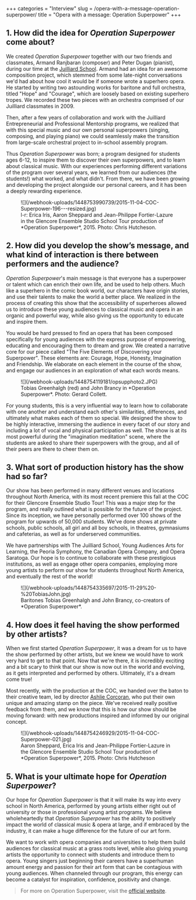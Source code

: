 +++
categories = "Interview"
slug = /opera-with-a-message-operation-superpower/
title = "Opera with a message: Operation Superpower"
+++

## 1. How did the idea for *Operation Superpower* come about?

We created *Operation Superpower* together with our two friends and classmates, Armand Ranjbaran (composer) and Peter Dugan (pianist), during our time at the [Juilliard School](/scene/companies/the-juilliard-school/). Armand had an idea for an awesome composition project, which stemmed from some late-night conversations we'd had about how cool it would be if someone wrote a superhero opera. He started by writing two astounding works for baritone and full orchestra, titled "Hope" and "Courage", which are loosely based on existing superhero tropes. We recorded these two pieces with an orchestra comprised of our Juilliard classmates in 2009. 

Then, after a few years of collaboration and work with the Juilliard Entrepreneurial and Professional Mentorship programs, we realized that with this special music and our own personal superpowers (singing, composing, and playing piano) we could seamlessly make the transition from large-scale orchestral project to in-school assembly program. 

Thus *Operation Superpower* was born; a program designed for students ages 6-12, to inspire them to discover their own superpowers, and to learn about classical music. With our experiences performing different variations of the program over several years, we learned from our audiences (the students!) what worked, and what didn't. From there, we have been growing and developing the project alongside our personal careers, and it has been a deeply rewarding experience. 

<figure data-type="image">
![](/webhook-uploads/1448753990739/2015-11-04-COC-Superpower-196---resized.jpg)
<figcaption>l-r: Erica Iris, Aaron Sheppard and Jean-Philippe Fortier-Lazure in the Glencore Ensemble Studio School Tour production of *Operation Superpower*, 2015. Photo: Chris Hutcheson.</figcaption>
</figure>

## 2. How did you develop the show’s message, and what kind of interaction is there between performers and the audience?

*Operation Superpower*'s main message is that everyone has a superpower or talent which can enrich their own life, and be used to help others. Much like a superhero in the comic book world, our characters have origin stories, and use their talents to make the world a better place. We realized in the process of creating this show that the accessibility of superheroes allowed us to introduce these young audiences to classical music and opera in an organic and powerful way, while also giving us the opportunity to educate and inspire them. 

You would be hard pressed to find an opera that has been composed specifically for young audiences with the express purpose of empowering, educating and encouraging them to dream and grow. We created a narrative core for our piece called "The Five Elements of Discovering your Superpower". These elements are: Courage, Hope, Honesty, Imagination and Friendship. We elaborate on each element in the course of the show, and engage our audiences in an exploration of what each words means. 

<figure data-type="image">
![](/webhook-uploads/1448754119181/opsupphoto2.JPG)<figcaption>Tobias Greenhalgh (red) and John Brancy in *Operation Superpower*. Photo: Gerard Collett.</figcaption>
</figure>

For young students, this is a very influential way to learn how to collaborate with one another and understand each other's similarities, differences, and ultimately what makes each of them so special. We designed the show to be highly interactive, immersing the audience in every facet of our story and including a lot of vocal and physical participation as well. The show is at its most powerful during the "imagination meditation" scene, where the students are asked to share their superpowers with the group, and all of their peers are there to cheer them on.

## 3. What sort of production history has the show had so far?

Our show has been performed in many different venues and locations throughout North America, with its most recent premiere this fall at the COC for their Glencore Ensemble Studio Tour! This was a major step for the program, and really outlined what is possible for the future of the project. Since its inception, we have personally performed over 100 shows of the program for upwards of 50,000 students. We've done shows at private schools, public schools, all girl and all boy schools, in theatres, gymnasiums and cafeterias, as well as for underserved communities. 

We have partnerships with The Juilliard School, Young Audiences Arts for Learning, the Peoria Symphony, the Canadian Opera Company, and Opera Saratoga. Our hope is to continue to collaborate with these prestigious institutions, as well as engage other opera companies, employing more young artists to perform our show for students throughout North America, and eventually the rest of the world!

<figure data-type="image">
![](/webhook-uploads/1448754335697/2015-11-29%20-%20TobiasJohn.jpg)
<figcaption>Baritones Tobias Greenhalgh and John Brancy, co-creators of *Operation Superpower*.</figcaption>
</figure>

## 4. How does it feel having the show performed by other artists? 

When we first started *Operation Superpower*, it was a dream for us to have the show performed by other artists, but we knew we would have to work very hard to get to that point. Now that we're there, it is incredibly exciting and a bit scary to think that our show is now out in the world and evolving, as it gets interpreted and performed by others. Ultimately, it's a dream come true! 

Most recently, with the production at the COC, we handed over the baton to their creative team, led by director [Ashlie Corcoran](/scene/people/ashlie-corcoran/), who put their own unique and amazing stamp on the piece. We've received really positive feedback from them, and we know that this is how our show should be moving forward: with new productions inspired and informed by our original concept. 

<figure data-type="image">
![](/webhook-uploads/1448754246929/2015-11-04-COC-Superpower-021.jpg)
<figcaption>Aaron Sheppard, Erica Iris and Jean-Philippe Fortier-Lazure in the Glencore Ensemble Studio School Tour production of *Operation Superpower*, 2015. Photo: Chris Hutcheson</figcaption>
</figure>

## 5. What is your ultimate hope for *Operation Superpower*? 

Our hope for *Operation Superpower* is that it will make its way into every school in North America, performed by young artists either right out of university or those in professional young artist programs. We believe wholeheartedly that *Operation Superpower* has the ability to positively impact the world of classical music & opera at large, and if embraced by the industry, it can make a huge difference for the future of our art form. 

We want to work with opera companies and universities to help them build audiences for classical music at a grass roots level, while also giving young artists the opportunity to connect with students and introduce them to opera. Young singers just beginning their careers have a superhuman amount energy and passion for their art form that can be contagious with young audiences. When channeled through our program, this energy can become a catalyst for inspiration, confidence, positivity and change.  

>For more on Operation Superpower, visit the [official website](http://www.operationsuperpower.com/).
